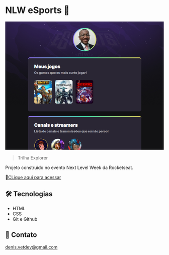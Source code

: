 # NLW eSports 🚀

![preview](./.github/preview.png)

> Trilha Explorer

Projeto construído no evento Next Level Week da Rocketseat.

🔗[CLique aqui para acessar](https://denis-vetdev.github.io/nlw-esports-explorer)

## 🛠 Tecnologias

- HTML
- CSS
- Git e Github

## 📧 Contato

denis.vetdev@gmail.com